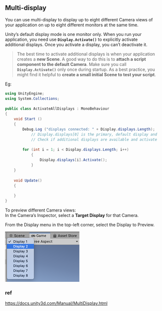## Multi-display
You can use multi-display to display up to eight different Camera views of your application on up to eight different monitors at the same time. 

Unity’s default display mode is one monitor only. When you run your application, you need use **`Display.Activate()`** to explicitly activate additional displays. Once you activate a display, you can’t deactivate it.


> The best time to activate additional displays is when your application creates a **new Scene**. A good way to do this is to **attach a script component to the default Camera**. Make sure you call **`Display.Activate()`** only once during startup. As a best practice, you might find it helpful to **create a small initial Scene to test your script**.

Eg:
```cs
using UnityEngine;
using System.Collections;

public class ActivateAllDisplays : MonoBehaviour
{
    void Start ()
    {
        Debug.Log ("displays connected: " + Display.displays.Length);
            // Display.displays[0] is the primary, default display and is always ON, so start at index 1.
            // Check if additional displays are available and activate each.
    
        for (int i = 1; i < Display.displays.Length; i++)
            {
                Display.displays[i].Activate();
            }
    }
    
    void Update()
    {

    }
}
```

To preview different Camera views: \
In the Camera’s Inspector, select a **Target Display** for that Camera.

From the Display menu in the top-left corner, select the Display to Preview.

![](./TargetDisplay.png)


### ref

https://docs.unity3d.com/Manual/MultiDisplay.html



